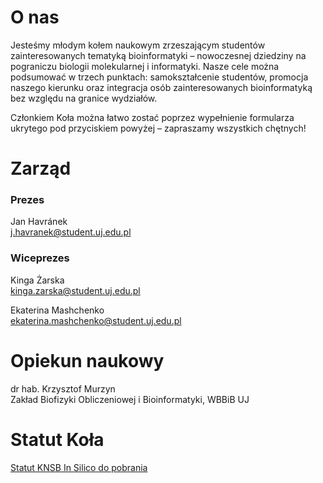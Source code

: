 # O nas
Jesteśmy młodym kołem naukowym zrzeszającym studentów zainteresowanych tematyką bioinformatyki – nowoczesnej dziedziny na pograniczu biologii molekularnej i informatyki. Nasze cele można podsumować w trzech punktach: samokształcenie studentów, promocja naszego kierunku oraz integracja osób zainteresowanych bioinformatyką bez względu na granice wydziałów.

Członkiem Koła można łatwo zostać poprzez wypełnienie formularza ukrytego pod przyciskiem powyżej – zapraszamy wszystkich chętnych!

# Zarząd

### Prezes

Jan Havránek <br>
j.havranek@student.uj.edu.pl

### Wiceprezes

Kinga Żarska <br>
kinga.zarska@student.uj.edu.pl

Ekaterina Mashchenko <br> 
ekaterina.mashchenko@student.uj.edu.pl

# Opiekun naukowy
dr hab. Krzysztof Murzyn <br>
Zakład Biofizyki Obliczeniowej i Bioinformatyki, WBBiB UJ

# Statut Koła
[Statut KNSB In Silico do pobrania](https://drive.google.com/file/d/1NE_aIkMi_YMjIaBzc6EDfrvpHvMEENd7/view?usp=sharing)
